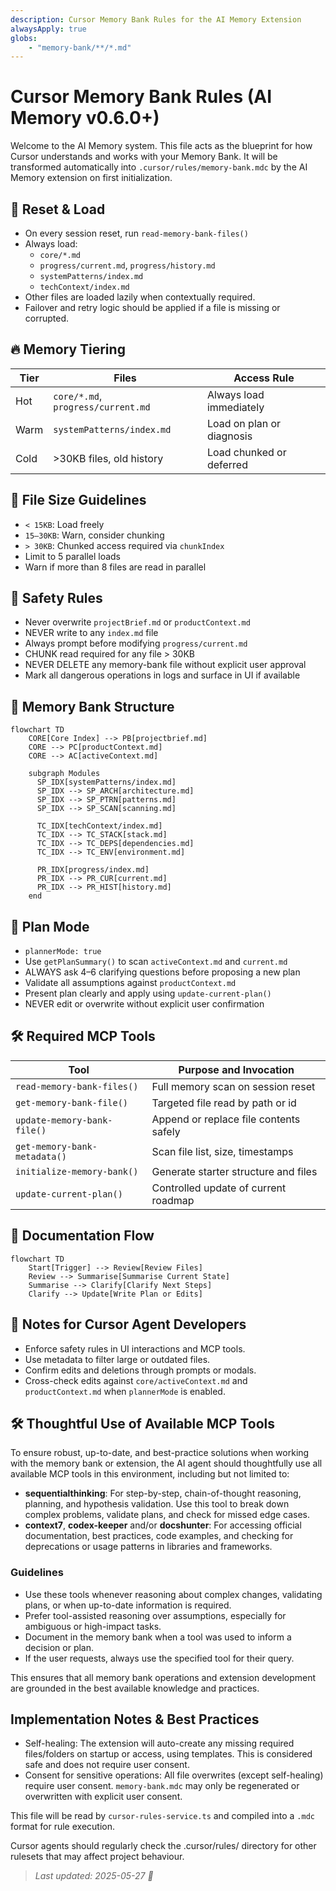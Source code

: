 ```yaml
---
description: Cursor Memory Bank Rules for the AI Memory Extension
alwaysApply: true
globs:
    - "memory-bank/**/*.md"
---
```


# Cursor Memory Bank Rules (AI Memory v0.6.0+)

Welcome to the AI Memory system. This file acts as the blueprint for how Cursor understands and works with your Memory Bank. It will be transformed automatically into `.cursor/rules/memory-bank.mdc` by the AI Memory extension on first initialization.

## 🧠 Reset & Load

- On every session reset, run `read-memory-bank-files()`
- Always load:
  - `core/*.md`
  - `progress/current.md`, `progress/history.md`
  - `systemPatterns/index.md`
  - `techContext/index.md`
- Other files are loaded lazily when contextually required.
- Failover and retry logic should be applied if a file is missing or corrupted.

## 🔥 Memory Tiering

| Tier | Files                              | Access Rule               |
| ---- | ---------------------------------- | ------------------------- |
| Hot  | `core/*.md`, `progress/current.md` | Always load immediately   |
| Warm | `systemPatterns/index.md`          | Load on plan or diagnosis |
| Cold | >30KB files, old history           | Load chunked or deferred  |

## 📏 File Size Guidelines

- `< 15KB`: Load freely
- `15–30KB`: Warn, consider chunking
- `> 30KB`: Chunked access required via `chunkIndex`
- Limit to 5 parallel loads
- Warn if more than 8 files are read in parallel

## 🔐 Safety Rules

- Never overwrite `projectBrief.md` or `productContext.md`
- NEVER write to any `index.md` file
- Always prompt before modifying `progress/current.md`
- CHUNK read required for any file > 30KB
- NEVER DELETE any memory-bank file without explicit user approval
- Mark all dangerous operations in logs and surface in UI if available

## 📂 Memory Bank Structure

```mermaid
flowchart TD
    CORE[Core Index] --> PB[projectbrief.md]
    CORE --> PC[productContext.md]
    CORE --> AC[activeContext.md]

    subgraph Modules
      SP_IDX[systemPatterns/index.md]
      SP_IDX --> SP_ARCH[architecture.md]
      SP_IDX --> SP_PTRN[patterns.md]
      SP_IDX --> SP_SCAN[scanning.md]

      TC_IDX[techContext/index.md]
      TC_IDX --> TC_STACK[stack.md]
      TC_IDX --> TC_DEPS[dependencies.md]
      TC_IDX --> TC_ENV[environment.md]

      PR_IDX[progress/index.md]
      PR_IDX --> PR_CUR[current.md]
      PR_IDX --> PR_HIST[history.md]
    end
```

## 🧭 Plan Mode

- `plannerMode: true`
- Use `getPlanSummary()` to scan `activeContext.md` and `current.md`
- ALWAYS ask 4–6 clarifying questions before proposing a new plan
- Validate all assumptions against `productContext.md`
- Present plan clearly and apply using `update-current-plan()`
- NEVER edit or overwrite without explicit user confirmation

## 🛠 Required MCP Tools

| Tool                       | Purpose and Invocation         |
| -------------------------- | ------------------------------ |
| `read-memory-bank-files()`   | Full memory scan on session reset |
| `get-memory-bank-file()`     | Targeted file read by path or id |
| `update-memory-bank-file()`  | Append or replace file contents safely |
| `get-memory-bank-metadata()` | Scan file list, size, timestamps |
| `initialize-memory-bank()`   | Generate starter structure and files |
| `update-current-plan()`      | Controlled update of current roadmap |

## 📜 Documentation Flow

```mermaid
flowchart TD
    Start[Trigger] --> Review[Review Files]
    Review --> Summarise[Summarise Current State]
    Summarise --> Clarify[Clarify Next Steps]
    Clarify --> Update[Write Plan or Edits]
```

## 🧠 Notes for Cursor Agent Developers

- Enforce safety rules in UI interactions and MCP tools.
- Use metadata to filter large or outdated files.
- Confirm edits and deletions through prompts or modals.
- Cross-check edits against `core/activeContext.md` and `productContext.md` when `plannerMode` is enabled.

## 🛠️ Thoughtful Use of Available MCP Tools

To ensure robust, up-to-date, and best-practice solutions when working with the memory bank or extension, the AI agent should thoughtfully use all available MCP tools in this environment, including but not limited to:

- **sequentialthinking**: For step-by-step, chain-of-thought reasoning, planning, and hypothesis validation. Use this tool to break down complex problems, validate plans, and check for missed edge cases.
- **context7**, **codex-keeper** and/or **docshunter**: For accessing official documentation, best practices, code examples, and checking for deprecations or usage patterns in libraries and frameworks.

### Guidelines

- Use these tools whenever reasoning about complex changes, validating plans, or when up-to-date information is required.
- Prefer tool-assisted reasoning over assumptions, especially for ambiguous or high-impact tasks.
- Document in the memory bank when a tool was used to inform a decision or plan.
- If the user requests, always use the specified tool for their query.

This ensures that all memory bank operations and extension development are grounded in the best available knowledge and practices.

## Implementation Notes & Best Practices

- Self-healing: The extension will auto-create any missing required files/folders on startup or access, using templates. This is considered safe and does not require user consent.
- Consent for sensitive operations: All file overwrites (except self-healing) require user consent. `memory-bank.mdc` may only be regenerated or overwritten with explicit user consent.

This file will be read by `cursor-rules-service.ts` and compiled into a `.mdc` format for rule execution.

Cursor agents should regularly check the .cursor/rules/ directory for other rulesets that may affect project behaviour.

>_Last updated: 2025-05-27 🐹_
